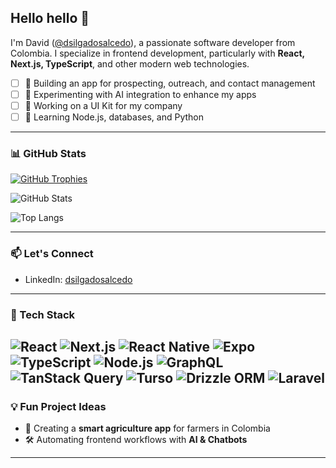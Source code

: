 ## Hello hello 👋

I'm David ([@dsilgadosalcedo](https://github.com/dsilgadosalcedo)), a passionate software developer from Colombia. I specialize in frontend development, particularly with **React, Next.js, TypeScript**, and other modern web technologies. 
 
- [ ] 📱 Building an app for prospecting, outreach, and contact management
- [ ] 🤖 Experimenting with AI integration to enhance my apps
- [ ] 🔭 Working on a UI Kit for my company
- [ ] 🌱 Learning Node.js, databases, and Python
---

### 📊 GitHub Stats  
[![GitHub Trophies](https://github-profile-trophy.vercel.app/?username=dsilgadosalcedo&theme=radical&margin-w=10)](https://github.com/ryo-ma/github-profile-trophy)  

![GitHub Stats](https://github-readme-stats.vercel.app/api?username=dsilgadosalcedo&show_icons=true&theme=radical)  

![Top Langs](https://github-readme-stats.vercel.app/api/top-langs/?username=dsilgadosalcedo&layout=compact&theme=radical)  


---

### 📫 Let's Connect
- LinkedIn: [dsilgadosalcedo](https://www.linkedin.com/in/dsilgadosalcedo/)

---

### 🚀 Tech Stack

![React](https://img.shields.io/badge/React-20232A?style=for-the-badge&logo=react&logoColor=61DAFB)
![Next.js](https://img.shields.io/badge/Next.js-000000?style=for-the-badge&logo=nextdotjs&logoColor=white)
![React Native](https://img.shields.io/badge/React_Native-20232A?style=for-the-badge&logo=react&logoColor=61DAFB)
![Expo](https://img.shields.io/badge/Expo-1C1E24?style=for-the-badge&logo=expo&logoColor=#D04A37)
![TypeScript](https://img.shields.io/badge/TypeScript-3178C6?style=for-the-badge&logo=typescript&logoColor=white)
![Node.js](https://img.shields.io/badge/Node.js-43853D?style=for-the-badge&logo=node.js&logoColor=white)
![GraphQL](https://img.shields.io/badge/GraphQL-E10098?style=for-the-badge&logo=graphql&logoColor=white)
![TanStack Query](https://img.shields.io/badge/TanStack%20Query-FF4154?style=for-the-badge&logo=react-query&logoColor=white)
![Turso](https://img.shields.io/badge/Turso-242938?style=for-the-badge&logoColor=white)
![Drizzle ORM](https://img.shields.io/badge/Drizzle%20ORM-008080?style=for-the-badge&logoColor=white)
![Laravel](https://img.shields.io/badge/Laravel-FF2D20?style=for-the-badge&logo=laravel&logoColor=white)
---

### 💡 Fun Project Ideas
- 🌱 Creating a **smart agriculture app** for farmers in Colombia
- 🛠 Automating frontend workflows with **AI & Chatbots**

---
